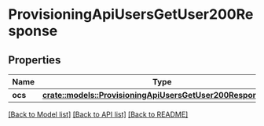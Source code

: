 # ProvisioningApiUsersGetUser200Response

## Properties

Name | Type | Description | Notes
------------ | ------------- | ------------- | -------------
**ocs** | [**crate::models::ProvisioningApiUsersGetUser200ResponseOcs**](provisioning_api_users_get_user_200_response_ocs.md) |  | 

[[Back to Model list]](../README.md#documentation-for-models) [[Back to API list]](../README.md#documentation-for-api-endpoints) [[Back to README]](../README.md)


